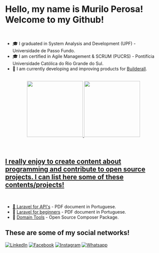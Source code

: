 # Hello, my name is Murilo Perosa! Welcome to my Github! 

<br/>

- 🎓 I graduated in System Analysis and Development (UPF) - Universidade de Passo Fundo.
- 🎓 I am certified in Agile Management & SCRUM (PUCRS) - Pontifícia Universidade Católica do Rio Grande do Sul.
- 💼 I am currently developing and improving products for [Builderall](http://builderall.com/).

<br/>

<div align="center">
  <a href="https://github.com/MuriloPerosa">
  <img height="180em" src="https://github-readme-stats.vercel.app/api?username=MuriloPerosa&show_icons=true&theme=dark&include_all_commits=true&count_private=true"/>
  <img height="180em" src="https://github-readme-stats.vercel.app/api/top-langs/?username=MuriloPerosa&layout=compact&langs_count=7&theme=dark"/>
</div>

<br/>
<br/>

## I really enjoy to create content about programming and contribute to open source projects. I can list here some of these contents/projects!

<br/>

- 📔 [Laravel for API's](https://drive.google.com/file/d/1ARdtvbe2nu5R20HTwOpNg07PQXijqa_r/view) - PDF document in Portuguese.
- 📔 [Laravel for beginners](https://drive.google.com/file/d/1g6L30yBsNr53aWrvXxuK_JOnin1fK5PN/view) - PDF document in Portuguese.
- 🔨 [Domain Tools](https://github.com/MuriloPerosa/domain-tools) - Open Source Composer Package.

## These are some of my social networks!

[![LinkedIn](https://img.shields.io/badge/linkedin-836FFF?style=for-the-badge&logo=linkedin&logoColor=white)](https://www.linkedin.com/in/murilo-perosa/)
[![Facebook](https://img.shields.io/badge/Facebook-1877f2?style=for-the-badge&logo=facebook&logoColor=white)](https://www.facebook.com/murilo.perosa.18/)
[![Instagram](https://img.shields.io/badge/Instagram-E4405F?style=for-the-badge&logo=instagram&logoColor=white)](https://www.instagram.com/murilo_perosa/)
[![Whatsapp](https://img.shields.io/badge/Whatsapp-25D366?style=for-the-badge&logo=whatsapp&logoColor=white)](https://api.whatsapp.com/send?phone=5554996443378&text=)


